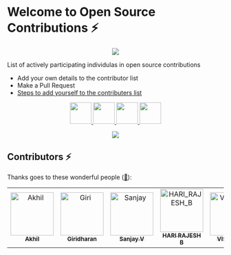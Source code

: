 # Welcome to Open Source Contributions ⚡


<p align="center">
    <a href="#">
        <img  src="https://res.cloudinary.com/dr8csfvlj/image/upload/v1702916417/git-2_qlcgut.png"/>
    </a>
</p>

<p>List of actively participating individulas in open source contributions</p>

- Add your own details to the contributor list
- Make a Pull Request
- [Steps to add yourself to the contributers list](https://github.com/ALANAK777/Welcome-to-Open-Source-Contribution/blob/main/Contribute.md)

<p align="center">
    <a href="https://twitter.com/akhil_r777">
        <img height="50" src="https://cdn-icons-png.flaticon.com/512/4096/4096132.png"/>
    </a>
    <a href="https://www.linkedin.com/in/akhil-r777/">
        <img height="50" src="https://user-images.githubusercontent.com/46517096/166973395-19676cd8-f8ec-4abf-83ff-da8243505b82.png"/>
    </a>
    <a href="https://youtube.com/@notsatisfy-777?si=eKpJPCliUGZxqOwz">
        <img height="50"  src="https://res.cloudinary.com/dr8csfvlj/image/upload/v1702919669/ytx_vkpqjc.png"/>
    </a>
    <a href="https://www.instagram.com/alan_unique_15/">
        <img height="50" src="https://user-images.githubusercontent.com/46517096/166974368-9798f39f-1f46-499c-b14e-81f0a3f83a06.png"/>
    </a>
</p>
  
<p align="center">
  <img src= "https://media.giphy.com/media/3xz2Bw12fe9iyG06v6/giphy.gif">
</p>

## Contributors ⚡

Thanks goes to these wonderful people ([:hugs:](https://allcontributors.org/docs/en/emoji-key)):


<table>
    <tbody>
        <tr>
            <td align="center">
                <a href="https://github.com/ALANAK777">
                    <img src="https://res.cloudinary.com/dr8csfvlj/image/upload/v1702917986/my_pic_2_gsqots.jpg" width="100px;" alt="Akhil"/>
                    <br />
                    <sub><b>Akhil</b></sub>
                </a> 
            </td>
            <td align="center">
                <a href="https://github.com/Giridharan002">
                    <img src="https://avatars.githubusercontent.com/u/123318221?v=4" width="100px;" alt="Giri"/>
                    <br />
                    <sub><b>Giridharan</b></sub>
                </a> 
            </td>
              <td align="center">
                <a href="https://github.com/SanjayVD777">
                    <img src="https://avatars.githubusercontent.com/u/154277404?v=4" width="100px;" alt="Sanjay"/>
                    <br />
                    <sub><b>Sanjay V</b></sub>
                </a> 
            </td>
            <td align="center">
                <a href="https://github.com/harirajesh134">
                    <img src="https://avatars.githubusercontent.com/u/155320848?v=4" width="100px;" alt="HARI_RAJESH_B"/>
                    <br />
                    <sub><b>HARI RAJESH B</b></sub>
                </a> 
            </td>
            <td align="center">
                <a href="https://github.com/VISHWAr23">
                    <img src="https://avatars.githubusercontent.com/u/156292379?v=4" width="100px;" alt="VISHWA_R"/>
                    <br />
                    <sub><b>VISHWA R</b></sub>
                </a> 
            </td>
            <td align="center">
                <a href="https://github.com/Muthukrisnan2004">
                    <img src="https://res.cloudinary.com/dr8csfvlj/image/upload/v1706535699/muthu_profile_2_lnnyuy.jpg" width="100px;" alt="MUTHU_KRISH"/>
                    <br />
                    <sub><b>Muthu krishnan</b></sub>
                </a> 
            </td>
          <td align="center">
              <a href="https://github.com/alex7842">
                    <img src="https://avatars.githubusercontent.com/u/124391357?s=400&u=57e2bb7ece6550cf0d2b327a0049be0b4f1932ad&v=4" width="100px;" alt="VISHWA_R"/>
                    <br />
                    <sub><b>ALEX S</b></sub>
            </a>
          </td>
        </tr>
    </tbody>
</table>
